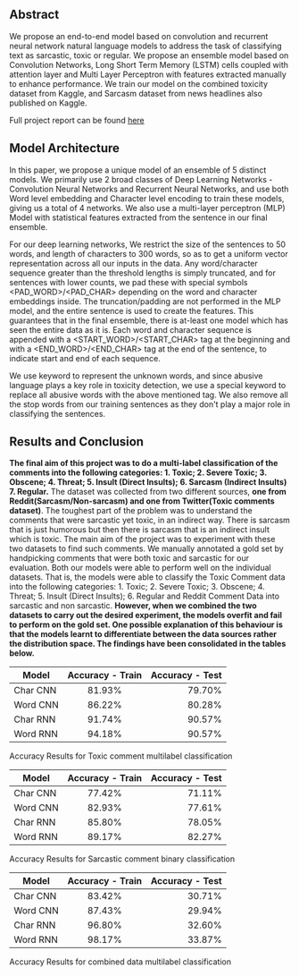 ## Abstract
We propose an end-to-end model based on convolution and recurrent neural network natural language models to address the task of classifying text as sarcastic, toxic or regular. We propose an ensemble model based on Convolution Networks, Long Short Term Memory (LSTM) cells coupled with attention layer and Multi Layer Perceptron with features extracted manually to enhance performance. We train our model on the combined toxicity dataset from Kaggle, and Sarcasm dataset from news headlines also published on Kaggle.

Full project report can be found [here](https://drive.google.com/file/d/1DTa8J_ktCo9tnb6zAsZ32zF6FSeEkZcP/view?usp=sharing)

## Model Architecture
In this paper, we propose a unique model of an ensemble of 5 distinct models. We primarily use 2 broad classes of Deep Learning Networks - Convolution Neural Networks and Recurrent Neural Networks,  and use both Word level embedding and Character level encoding to train these models, giving us a total of 4 networks. We also use a multi-layer perceptron (MLP) Model with statistical features extracted from the sentence in our final ensemble.

For our deep learning networks, We restrict the size of the sentences to 50 words, and length of characters to 300 words, so as to get a uniform vector representation across all our inputs in the data. Any word/character sequence greater than the threshold lengths is simply truncated, and for sentences with lower counts, we pad these with special symbols <PAD\_WORD>/<PAD\_CHAR> depending on the word and character embeddings inside. The truncation/padding are not performed in the MLP model, and the entire sentence is used to create the features. This guarantees that in the final ensemble, there is at-least one model which has seen the entire data as it is. Each word and character sequence is appended with a <START\_WORD>/<START\_CHAR> tag at the beginning and with a <END\_WORD>/<END\_CHAR> tag at the end of the sentence, to indicate start and end of each sequence.

We use <UNK> keyword to represent the unknown words, and since abusive language plays a key role in toxicity detection, we use a special keyword <ABUSIVE> to replace all abusive words with the above mentioned tag. We also remove all the stop words from our training sentences as they don't play a major role in classifying the sentences.
  
## Results and Conclusion
**The final aim of this project was to do a multi-label classification of the comments into the following categories:  1. Toxic; 2. Severe Toxic; 3. Obscene; 4. Threat; 5. Insult (Direct Insults); 6. Sarcasm (Indirect Insults) 7. Regular.** The dataset was collected from two different sources, **one from Reddit(Sarcasm/Non-sarcasm) and one from Twitter(Toxic comments dataset)**. The toughest part of the problem was to understand the comments that were sarcastic yet toxic, in an indirect way. There is sarcasm that is just humorous but then there is sarcasm that is an indirect insult which is toxic. The main aim of the project was to experiment with these two datasets to find such comments. We manually annotated a gold set by handpicking comments that were both toxic and sarcastic for our evaluation. Both our models were able to perform well on the individual datasets. That is, the models were able to classify the Toxic Comment data into the following categories: 1. Toxic; 2. Severe Toxic; 3. Obscene; 4. Threat; 5. Insult (Direct Insults); 6. Regular and Reddit Comment Data into sarcastic and non sarcastic. **However, when we combined the two datasets to carry out the desired experiment, the models overfit and fail to perform on the gold set. One possible explanation of this behaviour is that the models learnt to differentiate between the data sources rather the distribution space. The findings have been consolidated in the tables below.**

| Model        | Accuracy - Train           | Accuracy - Test  |
| ------------- |:-------------:| -----:|
| Char CNN      | 81.93% | 79.70% |
| Word CNN      | 86.22%      |   80.28% |
| Char RNN | 91.74%    |    90.57% |
| Word RNN | 94.18%      |    90.57% |
Accuracy Results for Toxic comment multilabel classification

| Model        | Accuracy - Train           | Accuracy - Test  |
| ------------- |:-------------:| -----:|
| Char CNN       | 77.42% | 71.11% |
| Word CNN      | 82.93%      |   77.61% |
| Char RNN | 85.80%      |    78.05% |
| Word RNN | 89.17%      |    82.27% |
Accuracy Results for Sarcastic comment binary classification

| Model        | Accuracy - Train           | Accuracy - Test  |
| ------------- |:-------------:| -----:|
| Char CNN       | 83.42% | 30.71% |
| Word CNN      | 87.43%      |   29.94% |
| Char RNN | 96.80%      |    32.60% |
| Word RNN | 98.17%      |    33.87% |
Accuracy Results for combined data multilabel classification


  


